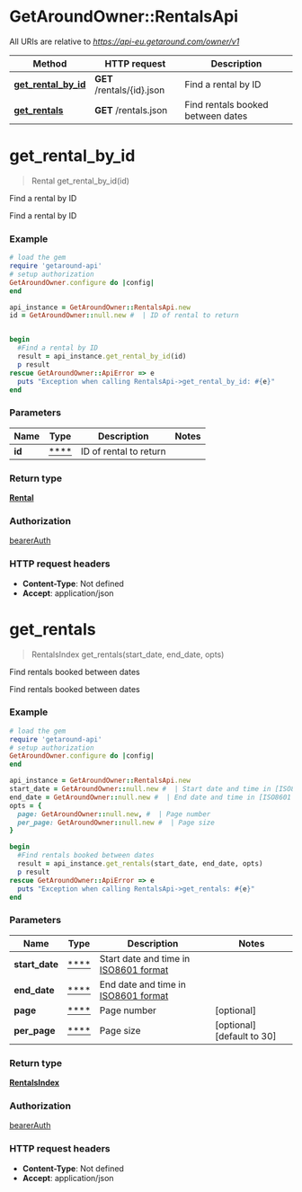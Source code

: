 # GetAroundOwner::RentalsApi

All URIs are relative to *https://api-eu.getaround.com/owner/v1*

Method | HTTP request | Description
------------- | ------------- | -------------
[**get_rental_by_id**](RentalsApi.md#get_rental_by_id) | **GET** /rentals/{id}.json | Find a rental by ID
[**get_rentals**](RentalsApi.md#get_rentals) | **GET** /rentals.json | Find rentals booked between dates

# **get_rental_by_id**
> Rental get_rental_by_id(id)

Find a rental by ID

Find a rental by ID

### Example
```ruby
# load the gem
require 'getaround-api'
# setup authorization
GetAroundOwner.configure do |config|
end

api_instance = GetAroundOwner::RentalsApi.new
id = GetAroundOwner::null.new #  | ID of rental to return


begin
  #Find a rental by ID
  result = api_instance.get_rental_by_id(id)
  p result
rescue GetAroundOwner::ApiError => e
  puts "Exception when calling RentalsApi->get_rental_by_id: #{e}"
end
```

### Parameters

Name | Type | Description  | Notes
------------- | ------------- | ------------- | -------------
 **id** | [****](.md)| ID of rental to return | 

### Return type

[**Rental**](Rental.md)

### Authorization

[bearerAuth](../README.md#bearerAuth)

### HTTP request headers

 - **Content-Type**: Not defined
 - **Accept**: application/json



# **get_rentals**
> RentalsIndex get_rentals(start_date, end_date, opts)

Find rentals booked between dates

Find rentals booked between dates

### Example
```ruby
# load the gem
require 'getaround-api'
# setup authorization
GetAroundOwner.configure do |config|
end

api_instance = GetAroundOwner::RentalsApi.new
start_date = GetAroundOwner::null.new #  | Start date and time in [ISO8601 format](https://www.iso.org/iso-8601-date-and-time-format.html)
end_date = GetAroundOwner::null.new #  | End date and time in [ISO8601 format](https://www.iso.org/iso-8601-date-and-time-format.html)
opts = { 
  page: GetAroundOwner::null.new, #  | Page number
  per_page: GetAroundOwner::null.new #  | Page size
}

begin
  #Find rentals booked between dates
  result = api_instance.get_rentals(start_date, end_date, opts)
  p result
rescue GetAroundOwner::ApiError => e
  puts "Exception when calling RentalsApi->get_rentals: #{e}"
end
```

### Parameters

Name | Type | Description  | Notes
------------- | ------------- | ------------- | -------------
 **start_date** | [****](.md)| Start date and time in [ISO8601 format](https://www.iso.org/iso-8601-date-and-time-format.html) | 
 **end_date** | [****](.md)| End date and time in [ISO8601 format](https://www.iso.org/iso-8601-date-and-time-format.html) | 
 **page** | [****](.md)| Page number | [optional] 
 **per_page** | [****](.md)| Page size | [optional] [default to 30]

### Return type

[**RentalsIndex**](RentalsIndex.md)

### Authorization

[bearerAuth](../README.md#bearerAuth)

### HTTP request headers

 - **Content-Type**: Not defined
 - **Accept**: application/json




